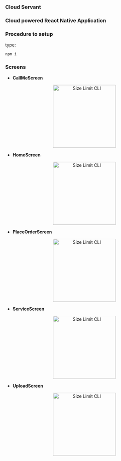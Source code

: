 ### Cloud Servant

### Cloud powered React Native Application 

### Procedure to setup
type: 
```bash
npm i 
```

### Screens
* **CallMeScreen**
<p align="center">
  <img src="/home/madhumudunur/Desktop/CloudServantOrg/cloudservantorg/cloud-servant-native-service/demoScreens/callmescreen.png" alt="Size Limit CLI" width="200">
</p>

* **HomeScreen**
<p align="center">
  <img src="/home/madhumudunur/Desktop/CloudServantOrg/cloudservantorg/cloud-servant-native-service/demoScreens/home-screen.png" alt="Size Limit CLI" width="200">
</p>

* **PlaceOrderScreen**
<p align="center">
  <img src="/home/madhumudunur/Desktop/CloudServantOrg/cloudservantorg/cloud-servant-native-service/demoScreens/placeorderscreen.png" alt="Size Limit CLI" width="200">
</p>

* **ServiceScreen**
<p align="center">
  <img src="/home/madhumudunur/Desktop/CloudServantOrg/cloudservantorg/cloud-servant-native-service/demoScreens/servicescreen.png" alt="Size Limit CLI" width="200">
</p>

* **UploadScreen**
<p align="center">
  <img src="/home/madhumudunur/Desktop/CloudServantOrg/cloudservantorg/cloud-servant-native-service/demoScreens/uploadscreen'.png" alt="Size Limit CLI" width="200">
</p>
